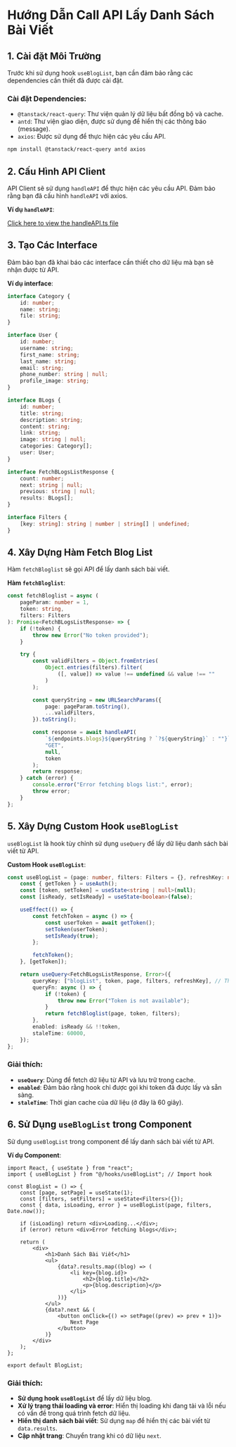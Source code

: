 

# Hướng Dẫn Call API Lấy Danh Sách Bài Viết

## 1. **Cài đặt Môi Trường**
Trước khi sử dụng hook `useBlogList`, bạn cần đảm bảo rằng các dependencies cần thiết đã được cài đặt.

### Cài đặt Dependencies:
- `@tanstack/react-query`: Thư viện quản lý dữ liệu bất đồng bộ và cache.
- `antd`: Thư viện giao diện, được sử dụng để hiển thị các thông báo (message).
- `axios`: Được sử dụng để thực hiện các yêu cầu API.

```bash
npm install @tanstack/react-query antd axios
```

## 2. **Cấu Hình API Client**
API Client sẽ sử dụng `handleAPI` để thực hiện các yêu cầu API. Đảm bảo rằng bạn đã cấu hình `handleAPI` với axios.

**Ví dụ `handleAPI`**:

[Click here to view the handleAPI.ts file](./Document/Client/5-11.md)


## 3. **Tạo Các Interface**
Đảm bảo bạn đã khai báo các interface cần thiết cho dữ liệu mà bạn sẽ nhận được từ API.

**Ví dụ interface**:

```typescript
interface Category {
    id: number;
    name: string;
    file: string;
}

interface User {
    id: number;
    username: string;
    first_name: string;
    last_name: string;
    email: string;
    phone_number: string | null;
    profile_image: string;
}

interface BLogs {
    id: number;
    title: string;
    description: string;
    content: string;
    link: string;
    image: string | null;
    categories: Category[];
    user: User;
}

interface FetchBLogsListResponse {
    count: number;
    next: string | null;
    previous: string | null;
    results: BLogs[];
}

interface Filters {
    [key: string]: string | number | string[] | undefined;
}
```

## 4. **Xây Dựng Hàm Fetch Blog List**
Hàm `fetchBloglist` sẽ gọi API để lấy danh sách bài viết.

**Hàm `fetchBloglist`**:

```typescript
const fetchBloglist = async (
    pageParam: number = 1,
    token: string,
    filters: Filters
): Promise<FetchBLogsListResponse> => {
    if (!token) {
        throw new Error("No token provided");
    }

    try {
        const validFilters = Object.fromEntries(
            Object.entries(filters).filter(
                ([, value]) => value !== undefined && value !== ""
            )
        );

        const queryString = new URLSearchParams({
            page: pageParam.toString(),
            ...validFilters,
        }).toString();

        const response = await handleAPI(
            `${endpoints.blogs}${queryString ? `?${queryString}` : ""}`,
            "GET",
            null,
            token
        );
        return response;
    } catch (error) {
        console.error("Error fetching blogs list:", error);
        throw error;
    }
};
```

## 5. **Xây Dựng Custom Hook `useBlogList`**
`useBlogList` là hook tùy chỉnh sử dụng `useQuery` để lấy dữ liệu danh sách bài viết từ API.

**Custom Hook `useBlogList`**:

```typescript
const useBlogList = (page: number, filters: Filters = {}, refreshKey: number) => {
    const { getToken } = useAuth();
    const [token, setToken] = useState<string | null>(null);
    const [isReady, setIsReady] = useState<boolean>(false);

    useEffect(() => {
        const fetchToken = async () => {
            const userToken = await getToken();
            setToken(userToken);
            setIsReady(true);
        };

        fetchToken();
    }, [getToken]);

    return useQuery<FetchBLogsListResponse, Error>({
        queryKey: ["blogList", token, page, filters, refreshKey], // Thêm refreshKey vào queryKey
        queryFn: async () => {
            if (!token) {
                throw new Error("Token is not available");
            }
            return fetchBloglist(page, token, filters);
        },
        enabled: isReady && !!token,
        staleTime: 60000,
    });
};
```

### Giải thích:
- **`useQuery`**: Dùng để fetch dữ liệu từ API và lưu trữ trong cache.
- **`enabled`**: Đảm bảo rằng hook chỉ được gọi khi token đã được lấy và sẵn sàng.
- **`staleTime`**: Thời gian cache của dữ liệu (ở đây là 60 giây).

## 6. **Sử Dụng `useBlogList` trong Component**
Sử dụng `useBlogList` trong component để lấy danh sách bài viết từ API.

**Ví dụ Component**:

```tsx
import React, { useState } from "react";
import { useBlogList } from "@/hooks/useBlogList"; // Import hook

const BlogList = () => {
    const [page, setPage] = useState(1);
    const [filters, setFilters] = useState<Filters>({});
    const { data, isLoading, error } = useBlogList(page, filters, Date.now());

    if (isLoading) return <div>Loading...</div>;
    if (error) return <div>Error fetching blogs</div>;

    return (
        <div>
            <h1>Danh Sách Bài Viết</h1>
            <ul>
                {data?.results.map((blog) => (
                    <li key={blog.id}>
                        <h2>{blog.title}</h2>
                        <p>{blog.description}</p>
                    </li>
                ))}
            </ul>
            {data?.next && (
                <button onClick={() => setPage((prev) => prev + 1)}>
                    Next Page
                </button>
            )}
        </div>
    );
};

export default BlogList;
```

### Giải thích:
- **Sử dụng hook `useBlogList`** để lấy dữ liệu blog.
- **Xử lý trạng thái loading và error**: Hiển thị loading khi đang tải và lỗi nếu có vấn đề trong quá trình fetch dữ liệu.
- **Hiển thị danh sách bài viết**: Sử dụng `map` để hiển thị các bài viết từ `data.results`.
- **Cập nhật trang**: Chuyển trang khi có dữ liệu `next`.

